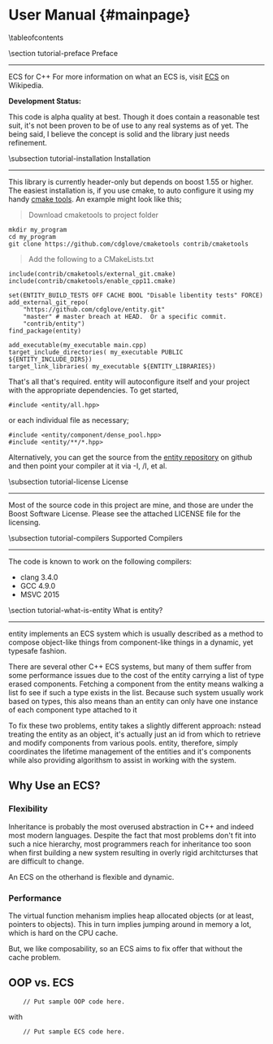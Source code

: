 User Manual       {#mainpage}
===========

\tableofcontents

\section tutorial-preface Preface

--------------------------------------------
ECS for C++
For more information on what an ECS is, visit
[ECS](http://en.wikipedia.org/wiki/Entity_component_system) on Wikipedia.

**Development Status:**

This code is alpha quality at best.  Though it does contain a reasonable test
suit, it's not been proven to be of use to any real systems as of yet.  The
being said, I believe the concept is solid and the library just needs
refinement.

\subsection tutorial-installation Installation

--------------------------------------------

This library is currently header-only but depends on boost 1.55 or higher. The
easiest installation is, if you use cmake, to auto configure it using my handy
[cmake tools](https://github.com/cdglove/cmaketools).  An example might look
like this;

> Download cmaketools to project folder
~~~~~~~{.sh}
mkdir my_program
cd my_program
git clone https://github.com/cdglove/cmaketools contrib/cmaketools
~~~~~~~

> Add the following to a CMakeLists.txt
~~~~~~~{.cmake}
include(contrib/cmaketools/external_git.cmake)
include(contrib/cmaketools/enable_cpp11.cmake)

set(ENTITY_BUILD_TESTS OFF CACHE BOOL "Disable libentity tests" FORCE)
add_external_git_repo(
	"https://github.com/cdglove/entity.git"
	"master" # master breach at HEAD.  Or a specific commit.
	"contrib/entity")
find_package(entity)

add_executable(my_executable main.cpp)
target_include_directories( my_executable PUBLIC ${ENTITY_INCLUDE_DIRS})
target_link_libraries( my_executable ${ENTITY_LIBRARIES})
~~~~~~~

That's all that's required.  entity will autoconfigure itself and your project
with the appropriate dependencies.  To get started,

~~~~~~~{.cpp}
#include <entity/all.hpp>
~~~~~~~

or each individual file as necessary;

~~~~~~~{.cpp}
#include <entity/component/dense_pool.hpp>
#include <entity/**/*.hpp>
~~~~~~~

Alternatively, you can get the source from the [entity
repository](https://github.com/cdglove/entity) on github and then point your
compiler at it via -I, /I, et al.

\subsection tutorial-license License

-------------------------------------------- 

Most of the source code in this project are mine, and those are under the
Boost Software License. Please see the attached LICENSE file for the
licensing.

\subsection tutorial-compilers Supported Compilers

--------------------------------------------
The code is known to work on the following compilers:

- clang 3.4.0
- GCC 4.9.0
- MSVC 2015

\section tutorial-what-is-entity What is entity?

--------------------------------------------

entity implements an ECS system which is usually described as a method to
compose object-like things from component-like things in a dynamic, yet
typesafe fashion.

There are several other C++ ECS systems, but many of them suffer from some
performance issues due to the cost of the entity carrying a list of type
erased components.  Fetching a component from the entity means walking a list
fo see if such a type exists in the list. Because such system usually work
based on types, this also means than an entity can only have one instance of
each component type attached to it

To fix these two problems, entity takes a slightly different approach: nstead
treating the entity as an object, it's actually just an id from which to
retrieve and modify components from various pools.  entity, therefore, simply
coordinates the lifetime management of the entities and it's components while
also providing algorithsm to assist in working with the system.

## Why Use an ECS?

### Flexibility

Inheritance is probably the most overused abstraction in C++ and indeed most
modern languages.  Despite the fact that most problems don't fit into such a
nice hierarchy, most programmers reach for inheritance too soon when first
building a new system resulting in overly rigid architcturses that are
difficult to change.

An ECS on the otherhand is flexible and dynamic.

### Performance

The virtual function mehanism implies heap allocated objects (or at least,
pointers to objects). This in turn implies jumping around in memory a lot,
which is hard on the CPU cache.

But, we like composability, so an ECS aims to fix offer that without the cache
problem.

## OOP vs. ECS

~~~~~~~{.cpp}
    // Put sample OOP code here.
~~~~~~~

with

~~~~~~~{.cpp}
    // Put sample ECS code here.
~~~~~~~

